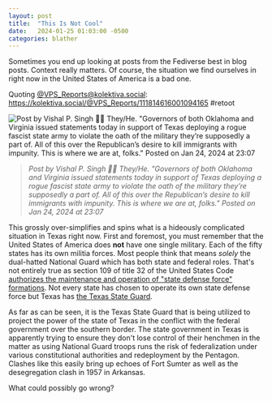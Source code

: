 ```yaml
---
layout: post
title:  "This Is Not Cool"
date:   2024-01-25 01:03:00 -0500
categories: blather
---
```

Sometimes you end up looking at posts from the Fediverse best in blog posts.  Context really matters.  Of course, the situation we find ourselves in right now in the United States of America is a bad one.

Quoting [@VPS_Reports@kolektiva.social](https://kolektiva.social/@VPS_Reports/): <https://kolektiva.social/@VPS_Reports/111814616001094165> #retoot

![Post by Vishal P. Singh 🏳️‍⚧️ They/He. "Governors of both Oklahoma and Virginia issued statements today in support of Texas deploying a rogue fascist state army to violate the oath of the military they’re supposedly a part of. All of this over the Republican’s desire to kill immigrants with impunity.  This is where we are at, folks." Posted on Jan 24, 2024 at 23:07]({{site.url}}/img/txguard.jpg)

>*Post by Vishal P. Singh 🏳️‍⚧️ They/He. "Governors of both Oklahoma and Virginia issued statements today in support of Texas deploying a rogue fascist state army to violate the oath of the military they’re supposedly a part of. All of this over the Republican’s desire to kill immigrants with impunity.  This is where we are at, folks." Posted on Jan 24, 2024 at 23:07*

This grossly over-simplifies and spins what is a hideously complicated situation in Texas right now.  First and foremost, you must remember that the United States of America does **not** have one single military.  Each of the fifty states has its own militia forces.  Most people think that means *solely* the dual-hatted National Guard which has both state and federal roles.  That's not entirely true as section 109 of title 32 of the United States Code [authorizes the maintenance and operation of "state defense force" formations](https://web.archive.org/web/20230519053302/https://www.law.cornell.edu/uscode/text/32/109).  Not every state has chosen to operate its own state defense force but Texas has [the Texas State Guard](https://web.archive.org/web/20231107171339/https://tmd.texas.gov/state-guard).

As far as can be seen, it is the Texas State Guard that is being utilized to project the power of the state of Texas in the conflict with the federal government over the southern border.  The state government in Texas is apparently trying to ensure they don't lose control of their henchmen in the matter as using National Guard troops runs the risk of federalization under various constitutional authorities and redeployment by the Pentagon.  Clashes like this easily bring up echoes of Fort Sumter as well as the desegregation clash in 1957 in Arkansas.

What could possibly go wrong?
